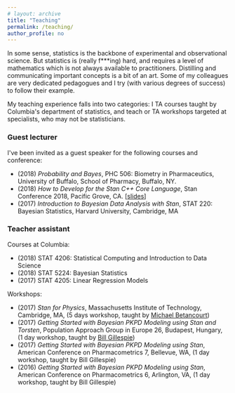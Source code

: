 ```yaml
---
# layout: archive
title: "Teaching"
permalink: /teaching/
author_profile: no
---
```


In some sense, statistics is the backbone of experimental and observational science.
But statistics is (really f***ing) hard, and requires a level of mathematics which is not always
available to practitioners.
Distilling and communicating important concepts is a bit of an art. 
Some of my colleagues are very dedicated pedagogues and I try (with various degrees of success)
to follow their example.

My teaching experience falls into two categories:
I TA courses taught by Columbia's department of statistics,
and teach or TA workshops targeted at specialists, who may not be statisticians.

### Guest lecturer

I've been invited as a guest speaker for the following courses and conference:

* (2018) _Probability and Bayes_, PHC 506: Biometry in Pharmaceutics, University of Buffalo, School of Pharmacy, Buffalo, NY.
* (2018) _How to Develop for the Stan C++ Core Language_, Stan Conference 2018, Pacific Grove, CA. [[slides](https://github.com/charlesm93/presentations-and-writing/blob/master/StanCon2018_tutorial/Roadmap.pdf)]
* (2017) _Introduction to Bayesian Data Analysis with Stan_, STAT 220: Bayesian Statistics, Harvard University, Cambridge, MA

### Teacher assistant

Courses at Columbia:

* (2018) STAT 4206: Statistical Computing and Introduction to Data Science
* (2018) STAT 5224: Bayesian Statistics
* (2017) STAT 4205: Linear Regression Models

Workshops:

* (2017) _Stan for Physics_, Massachusetts Institute of Technology, Cambridge, MA,
(5 days workshop, taught by [Michael Betancourt](https://betanalpha.github.io))
* (2017) _Getting Started with Bayesian PKPD Modeling using Stan and Torsten_, Population Approach Group in Europe 26, Budapest, Hungary, (1 day workshop, taught by [Bill Gillespie](https://metrumrg.com/team_member/william-r-gillespie-ph-d/))
* (2017) _Getting Started with Bayesian PKPD Modeling using Stan_, American Conference on Pharmacometrics 7, Bellevue, WA, (1 day workshop, taught by Bill Gillespie)
* (2016) _Getting Started with Bayesian PKPD Modeling using Stan_, American Conference on Pharmacometrics 6, Arlington, VA, (1 day workshop, taught by Bill Gillespie)
